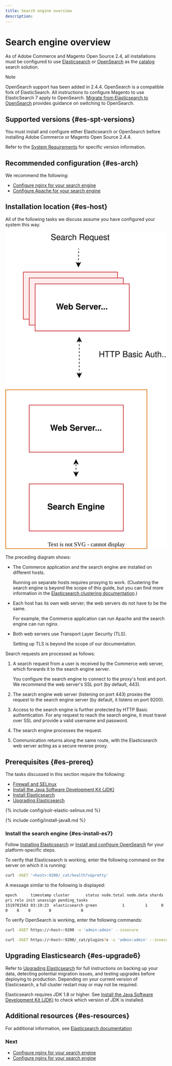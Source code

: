 ```yaml
---
title: Search engine overview
description:
---
```


# Search engine overview

As of Adobe Commerce and Magento Open Source 2.4, all installations must be configured to use [Elasticsearch][] or [OpenSearch][] as the [catalog](https://glossary.magento.com/catalog) search solution.

>[!NOTE]
>
>OpenSearch support has been added in 2.4.4. OpenSearch is a compatible fork of ElasticSearch. All instructions to configure Magento to use ElasticSearch 7 apply to OpenSearch. [Migrate from Elasticsearch to OpenSearch][] provides guidance on switching to OpenSearch.

## Supported versions {#es-spt-versions}

You must install and configure either Elasticsearch or OpenSearch before installing Adobe Commerce or Magento Open Source 2.4.4.

Refer to the [System Requirements][] for specific version information.

## Recommended configuration {#es-arch}

We recommend the following:

*  [Configure nginx for your search engine][]
*  [Configure Apache for your search engine][]

## Installation location {#es-host}

All of the following tasks we discuss assume you have configured your system this way.

![Search Engine diagram](../../../assets/installation/search-engine-config.svg)

The preceding diagram shows:

*  The Commerce application and the search engine are installed on different hosts.

   Running on separate hosts requires proxying to work. (Clustering the search engine is beyond the scope of this guide, but you can find more information in the [Elasticsearch clustering documentation][].)

*  Each host has its own web server; the web servers do not have to be the same.

   For example, the Commerce application can run Apache and the search engine can run nginx.

*  Both web servers use Transport Layer Security (TLS).

   Setting up TLS is beyond the scope of our documentation.

Search requests are processed as follows:

1. A search request from a user is received by the Commerce web server, which forwards it to the search engine server.

   You configure the search engine to connect to the proxy's host and port. We recommend the web server's SSL port (by default, 443).

1. The search engine web server (listening on port 443) proxies the request to the search engine server (by default, it listens on port 9200).

1. Access to the search engine is further protected by HTTP Basic authentication. For any request to reach the search engine, it must travel over SSL *and* provide a valid username and password.

1. The search engine processes the request.

1. Communication returns along the same route, with the Elasticsearch web server acting as a secure reverse proxy.

## Prerequisites {#es-prereq}

The tasks discussed in this section require the following:

*  [Firewall and SELinux](#firewall-selinux)
*  [Install the Java Software Development Kit (JDK)](#prereq-java)
*  [Install Elasticsearch](#es-install-es7)
*  [Upgrading Elasticsearch](#es-upgrade6)

{% include config/solr-elastic-selinux.md %}

{% include config/install-java8.md %}

### Install the search engine  {#es-install-es7}

Follow [Installing Elasticsearch][] or [Install and configure OpenSearch][] for your platform-specific steps.

To verify that Elasticsearch is working, enter the following command on the server on which it is running:

```bash
curl -XGET '<host>:9200/_cat/health?v&pretty'
```

A message similar to the following is displayed:

```terminal
epoch      timestamp cluster       status node.total node.data shards pri relo init unassign pending_tasks
1519701563 03:19:23  elasticsearch green           1         1      0   0    0    0        0             0
```

To verify OpenSearch is working, enter the following commands:

```bash
curl -XGET https://<host>:9200 -u 'admin:admin' --insecure
```

```bash
curl -XGET https://<host>:9200/_cat/plugins?v -u 'admin:admin' --insecure
```

## Upgrading Elasticsearch {#es-upgrade6}

Refer to [Upgrading Elasticsearch][] for full instructions on backing up your data, detecting potential migration issues, and testing upgrades before deploying to production. Depending on your current version of Elasticsearch, a full cluster restart may or may not be required.

Elasticsearch requires JDK 1.8 or higher. See [Install the Java Software Development Kit (JDK)](#prereq-java) to check which version of JDK is installed.

## Additional resources {#es-resources}

For additional information, see [Elasticsearch documentation][]

### Next

*  [Configure nginx for your search engine][]
*  [Configure nginx for your search engine][]

<!-- Link Definitions -->
[Configure nginx for your search engine]: {{page.baseurl}}/install-gde/prereq/es-config-nginx.html
[Configure Apache for your search engine]: {{page.baseurl}}/install-gde/prereq/es-config-apache.html
[Configure search stopwords]: {{page.baseurl}}/config-guide/elasticsearch/es-config-stopwords.html
[Migrate from Elasticsearch to OpenSearch]: https://experienceleague.adobe.com/docs/commerce-operations/upgrade-guide/prepare/opensearch-migration.html
[Elasticsearch]: https://www.elastic.co
[OpenSearch]: https://opensearch.org/
[Elasticsearch clustering documentation]: https://www.elastic.co/guide/en/elasticsearch/guide/current/distributed-cluster.html
[Elasticsearch Ubuntu documentation]: https://www.elastic.co/guide/en/elasticsearch/reference/current/deb.html
[Configuring Elasticsearch]: https://www.elastic.co/guide/en/elasticsearch/reference/current/settings.html
[Upgrading Elasticsearch]: https://www.elastic.co/guide/en/elasticsearch/reference/current/setup-upgrade.html
[Full cluster restart upgrade]: https://www.elastic.co/guide/en/elasticsearch/reference/current/restart-upgrade.html
[Elasticsearch documentation]: https://www.elastic.co/guide/en/elasticsearch/reference/current/index.html
[OpenSearch documentation]: https://opensearch.org/docs/latest/opensearch/index/
[Installing Elasticsearch]: https://www.elastic.co/guide/en/elasticsearch/reference/current/install-elasticsearch.html
[Installing OpenSearch]: https://opensearch.org/docs/latest/opensearch/install/index/
[System Requirements]: {{page.baseurl}}/install-gde/system-requirements.html
[OpenSearch]: https://opensearch.org/
[Install and configure OpenSearch]: https://opensearch.org/docs/latest/opensearch/install/index/